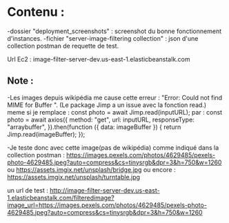 # Contenu :

-dossier "deployment_screenshots" : screenshot du bonne fonctionnement d'instances.
-fichier "server-image-filtering collection" : json d'une collection postman de requette de test.

Url Ec2 : image-filter-server-dev.us-east-1.elasticbeanstalk.com

## Note : 

-Les images depuis wikipédia me cause cette erreur : "Error: Could not find MIME for Buffer <null>". (Le package Jimp a un issue avec la fonction read.)
meme si je remplace : const photo = await Jimp.read(inputURL);
par : const photo = await axios({
        method: "get",
        url: inputURL,
        responseType: "arraybuffer",
      }).then(function ({ data: imageBuffer }) {
        return Jimp.read(imageBuffer);
      });
      
-Je teste donc avec cette image(pas de wikipédia) comme indiqué dans la collection postman : 
  https://images.pexels.com/photos/4629485/pexels-photo-4629485.jpeg?auto=compress&cs=tinysrgb&dpr=3&h=750&w=1260
ou 
https://assets.imgix.net/unsplash/bridge.jpg
ou encore : https://assets.imgix.net/unsplash/turntable.jpg

un url de test : http://image-filter-server-dev.us-east-1.elasticbeanstalk.com/filteredimage?image_url=https://images.pexels.com/photos/4629485/pexels-photo-4629485.jpeg?auto=compress&cs=tinysrgb&dpr=3&h=750&w=1260
